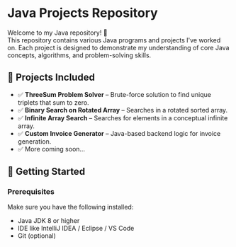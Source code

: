 # Java Projects Repository

Welcome to my Java repository! 👋  
This repository contains various Java programs and projects I've worked on. Each project is designed to demonstrate my understanding of core Java concepts, algorithms, and problem-solving skills.

## 📁 Projects Included

- ✅ **ThreeSum Problem Solver** – Brute-force solution to find unique triplets that sum to zero.
- ✅ **Binary Search on Rotated Array** – Searches in a rotated sorted array.
- ✅ **Infinite Array Search** – Searches for elements in a conceptual infinite array.
- ✅ **Custom Invoice Generator** – Java-based backend logic for invoice generation.
- ✅ More coming soon...

## 🚀 Getting Started

### Prerequisites

Make sure you have the following installed:

- Java JDK 8 or higher
- IDE like IntelliJ IDEA / Eclipse / VS Code
- Git (optional)

